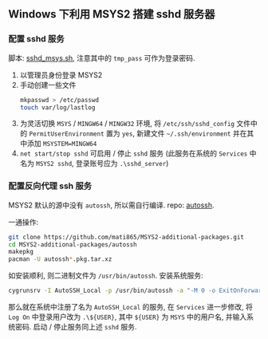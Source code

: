 ## Windows 下利用 MSYS2 搭建 sshd 服务器

### 配置 sshd 服务

脚本: [sshd_msys.sh](../src/sshd_msys.sh), 注意其中的 `tmp_pass` 可作为登录密码.

1. 以管理员身份登录 MSYS2
1. 手动创建一些文件
   ```bash
   mkpasswd > /etc/passwd
   touch var/log/lastlog
   ```
1. 为灵活切换 `MSYS` / `MINGW64` / `MINGW32` 环境,
   将 `/etc/ssh/sshd_config` 文件中的 `PermitUserEnvironment` 置为 `yes`,
   新建文件 `~/.ssh/environment` 并在其中添加 `MSYSTEM=MINGW64`
1. `net start/stop sshd` 可启用 / 停止 `sshd` 服务
   (此服务在系统的 `Services` 中名为 `MSYS2 sshd`, 登录账号应为 `.\sshd_server`)

### 配置反向代理 ssh 服务

MSYS2 默认的源中没有 `autossh`, 所以需自行编译.
repo: [autossh][autossh-additional-pkgs-repo].

一通操作:

```bash
git clone https://github.com/mati865/MSYS2-additional-packages.git
cd MSYS2-additional-packages/autossh
makepkg
pacman -U autossh*.pkg.tar.xz
```

如安装顺利, 则二进制文件为 `/usr/bin/autossh`.
安装系统服务:

```bash
cygrunsrv -I AutoSSH_Local -p /usr/bin/autossh -a "-M 0 -o ExitOnForwardFailure=yes -o ServerAliveInterval=30 -o ServerAliveCountMax=3 -NR 1234:localhost:22 user@website -i ~/.ssh/id_rsa"
```

那么就在系统中注册了名为 `AutoSSH_Local` 的服务,
在 `Services` 进一步修改, 将 `Log On` 中登录用户改为
`.\${USER}`, 其中 `${USER}` 为 `MSYS` 中的用户名,
并输入系统密码. 启动 / 停止服务同上述 `sshd` 服务.

[autossh-additional-pkgs-repo]: https://github.com/mati865/MSYS2-additional-packages
